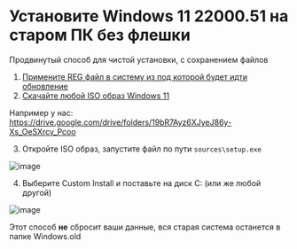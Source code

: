 # Установите Windows 11 22000.51 на старом ПК без флешки
Продвинутый способ для чистой установки, с сохранением файлов
 
1) [Примените REG файл в систему из под которой будет идти обновление](http://windows11.now.sh/bypass.reg)
2) [Скачайте любой ISO образ Windows 11](https://yandex.ru/search/?text=22000%2051%20210617%202050%20co%20release%20&lr=213)

Например у нас: https://drive.google.com/drive/folders/19bR7Ayz6XJyeJ86y-Xs_OeSXrcv_Pcoo

3) Откройте ISO образ, запустите файл по пути `sources\setup.exe`

![image](https://user-images.githubusercontent.com/86190960/123780800-3f386f80-d8dc-11eb-9a8b-85d2dd089c2c.png)

4) Выберите Custom Install и поставьте на диск С: (или же любой другой)

![image](https://user-images.githubusercontent.com/86190960/123780979-65f6a600-d8dc-11eb-939c-6d7c5e7a6c9e.png)

Этот способ **не** сбросит ваши данные, вся старая система останется в папке Windows.old
